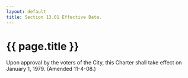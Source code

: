 ```yaml
---
layout: default 
title: Section 13.01 Effective Date.
---
```


{{ page.title }}
================

Upon approval by the voters of the City, this Charter shall take effect
on January 1, 1979. (Amended 11-4-08.)
